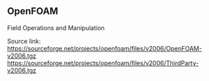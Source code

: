 OpenFOAM
--------

Field Operations and Manipulation

Source link:
https://sourceforge.net/projects/openfoam/files/v2006/OpenFOAM-v2006.tgz
https://sourceforge.net/projects/openfoam/files/v2006/ThirdParty-v2006.tgz